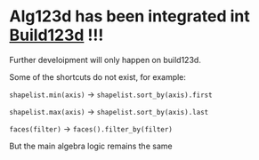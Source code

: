 # Alg123d has been integrated int [Build123d](https://github.com/gumyr/build123d) !!!

Further develoipment will only happen on build123d.

Some of the shortcuts do not exist, for example:

`shapelist.min(axis)` -> `shapelist.sort_by(axis).first`

`shapelist.max(axis)` -> `shapelist.sort_by(axis).last`

`faces(filter)` -> `faces().filter_by(filter)`

But the main algebra logic remains the same
